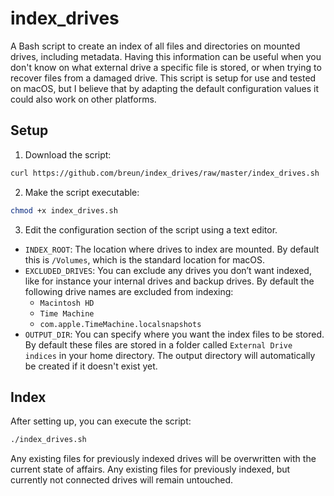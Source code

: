 # index_drives

A Bash script to create an index of all files and directories on mounted drives, including metadata. Having this information can be useful when you don't know on what external drive a specific file is stored, or when trying to recover files from a damaged drive. This script is setup for use and tested on macOS, but I believe that by adapting the default configuration values it could also work on other platforms.

## Setup

1. Download the script:

```bash
curl https://github.com/breun/index_drives/raw/master/index_drives.sh
```

2. Make the script executable:

```bash
chmod +x index_drives.sh
```

3. Edit the configuration section of the script using a text editor.
- `INDEX_ROOT`: The location where drives to index are mounted. By default this is `/Volumes`, which is the standard location for macOS.
- `EXCLUDED_DRIVES`: You can exclude any drives you don’t want indexed, like for instance your internal drives and backup drives. By default the following drive names are excluded from indexing:
  - `Macintosh HD`
  - `Time Machine`
  - `com.apple.TimeMachine.localsnapshots`
- `OUTPUT_DIR`: You can specify where you want the index files to be stored. By default these files are stored in a folder called `External Drive indices` in your home directory. The output directory will automatically be created if it doesn't exist yet.

## Index

After setting up, you can execute the script:

```bash
./index_drives.sh
```

Any existing files for previously indexed drives will be overwritten with the current state of affairs. Any existing files for previously indexed, but currently not connected drives will remain untouched.
